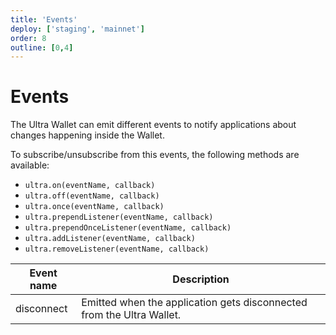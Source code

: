 ```yaml
---
title: 'Events'
deploy: ['staging', 'mainnet']
order: 8
outline: [0,4]
---
```


# Events

The Ultra Wallet can emit different events to notify applications about changes happening inside the Wallet.

To subscribe/unsubscribe from this events, the following methods are available:

* `ultra.on(eventName, callback)`
* `ultra.off(eventName, callback)`
* `ultra.once(eventName, callback)`
* `ultra.prependListener(eventName, callback)`
* `ultra.prependOnceListener(eventName, callback)`
* `ultra.addListener(eventName, callback)`
* `ultra.removeListener(eventName, callback)`


| Event name | Description                                                           |
|------------|-----------------------------------------------------------------------|
| disconnect | Emitted when the application gets disconnected from the Ultra Wallet. |
